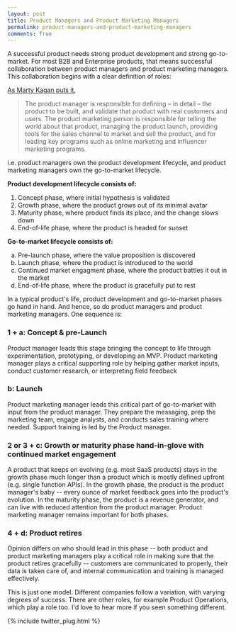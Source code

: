 ```yaml
---
layout: post
title: Product Managers and Product Marketing Managers
permalink: product-managers-and-product-marketing-managers
comments: True
---
```



A successful product needs strong product development and strong go-to-market. For most B2B and Enterprise products, that means successful collaboration between product managers and product marketing managers. This collaboration begins with a clear definition of roles:

[As Marty Kagan puts it](http://www.svpg.com/product-management-vs-product-marketing/),
> The product manager is responsible for defining – in detail – the product to be built, and validate that product with real customers and users. The product marketing person is responsible for telling the world about that product, managing the product launch, providing tools for the sales channel to market and sell the product, and for leading key programs such as online marketing and influencer marketing programs.


i.e. product managers own the product development lifecycle, and product marketing managers own the go-to-market lifecycle.

**Product development lifecycle consists of:**

1. Concept phase, where initial hypothesis is validated
2. Growth phase, where the product grows out of its minimal avatar
3. Maturity phase, where product finds its place, and the change slows down
4. End-of-life phase, where the product is headed for sunset

**Go-to-market lifecycle consists of:**

<ol type="a">
<li> Pre-launch phase, where the value proposition is discovered </li>
<li> Launch phase, where the product is introduced to the world </li>
<li> Continued market engagment phase, where the product battles it out in the market </li>
<li> End-of-life phase, where the product is gracefully put to rest </li>
</ol>

In a typical product's life, product development and go-to-market phases go hand in hand. And hence, so do product managers and product marketing managers. One sequence is:

### 1 + a: Concept & pre-Launch 
Product manager leads this stage bringing the concept to life through experimentation, prototyping, or developing an MVP. Product marketing manager plays a critical supporting role by helping gather market inputs, conduct customer research, or interpreting field feedback


### b: Launch 
Product marketing manager leads this critical part of go-to-market with input from the product manager. They prepare the messaging, prep the marketing team, engage analysts, and conducts sales training where needed. Support training is led by the Product manager. 

### 2 or 3 + c: Growth or maturity phase hand-in-glove with continued market engagement
A product that keeps on evolving (e.g. most SaaS products) stays in the growth phase much longer than a product which is mostly defined upfront (e.g. single function APIs). In the growth phase, the product is the product manager's baby -- every ounce of market feedback goes into the product's evolution. In the maturity phase, the product is a revenue generator, and can live with reduced attention from the product manager. Product marketing manager remains important for both phases. 

### 4 + d: Product retires    
Opinion differs on who should lead in this phase -- both product and product marketing managers play a critical role in making sure that the product retires gracefully -- customers are communicated to properly, their data is taken care of, and internal communication and training is managed effectively.

This is just one model. Different companies follow a variation, with varying degrees of success. There are other roles, for example Product Operations, which play a role too. I'd love to hear more if you seen something different. 


{% include twitter_plug.html %}